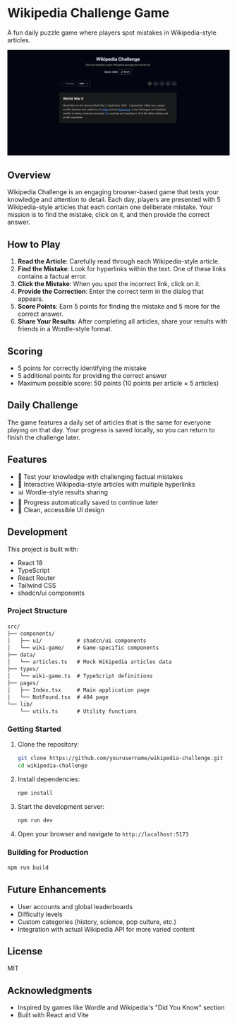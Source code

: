 # Wikipedia Challenge Game

A fun daily puzzle game where players spot mistakes in Wikipedia-style articles.

![Wikipedia Challenge Screenshot](./public/screenshot.png)

## Overview

Wikipedia Challenge is an engaging browser-based game that tests your knowledge and attention to detail. Each day, players are presented with 5 Wikipedia-style articles that each contain one deliberate mistake. Your mission is to find the mistake, click on it, and then provide the correct answer.

## How to Play

1. **Read the Article**: Carefully read through each Wikipedia-style article.
2. **Find the Mistake**: Look for hyperlinks within the text. One of these links contains a factual error.
3. **Click the Mistake**: When you spot the incorrect link, click on it.
4. **Provide the Correction**: Enter the correct term in the dialog that appears.
5. **Score Points**: Earn 5 points for finding the mistake and 5 more for the correct answer.
6. **Share Your Results**: After completing all articles, share your results with friends in a Wordle-style format.

## Scoring

- 5 points for correctly identifying the mistake
- 5 additional points for providing the correct answer
- Maximum possible score: 50 points (10 points per article × 5 articles)

## Daily Challenge

The game features a daily set of articles that is the same for everyone playing on that day. Your progress is saved locally, so you can return to finish the challenge later.

## Features

- 🧠 Test your knowledge with challenging factual mistakes
- 🔗 Interactive Wikipedia-style articles with multiple hyperlinks
- 📊 Wordle-style results sharing
- 💾 Progress automatically saved to continue later
- 🌙 Clean, accessible UI design

## Development

This project is built with:

- React 18
- TypeScript
- React Router
- Tailwind CSS
- shadcn/ui components

### Project Structure

```
src/
├── components/
│   ├── ui/           # shadcn/ui components
│   └── wiki-game/    # Game-specific components
├── data/
│   └── articles.ts   # Mock Wikipedia articles data
├── types/
│   └── wiki-game.ts  # TypeScript definitions
├── pages/
│   ├── Index.tsx     # Main application page
│   └── NotFound.tsx  # 404 page
└── lib/
    └── utils.ts      # Utility functions
```

### Getting Started

1. Clone the repository:

   ```bash
   git clone https://github.com/yourusername/wikipedia-challenge.git
   cd wikipedia-challenge
   ```

2. Install dependencies:

   ```bash
   npm install
   ```

3. Start the development server:

   ```bash
   npm run dev
   ```

4. Open your browser and navigate to `http://localhost:5173`

### Building for Production

```bash
npm run build
```

## Future Enhancements

- User accounts and global leaderboards
- Difficulty levels
- Custom categories (history, science, pop culture, etc.)
- Integration with actual Wikipedia API for more varied content

## License

MIT

## Acknowledgments

- Inspired by games like Wordle and Wikipedia's "Did You Know" section
- Built with React and Vite
